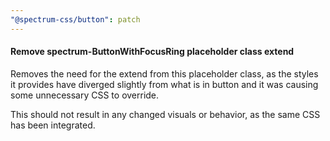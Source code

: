 ```yaml
---
"@spectrum-css/button": patch
---
```


#### Remove spectrum-ButtonWithFocusRing placeholder class extend

Removes the need for the extend from this placeholder class, as the styles it provides have diverged slightly from what is in button and it was causing some unnecessary CSS to override.

This should not result in any changed visuals or behavior, as the same CSS has been integrated.
